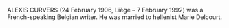 ALEXIS CURVERS (24 February 1906, Liège – 7 February 1992) was a French-speaking Belgian writer. He was married to hellenist Marie Delcourt.
